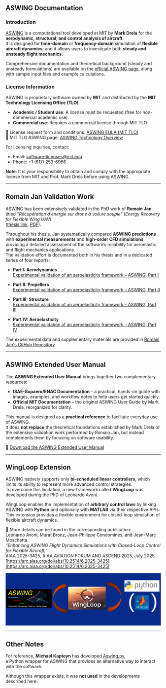 ## ASWING Documentation
### Introduction
[ASWING](https://web.mit.edu/drela/Public/web/aswing/) is a computational tool developed at MIT by **Mark Drela** for the **aerodynamic, structural, and control analysis of aircraft**.  
It is designed for **time-domain** or **frequency-domain** simulation of **flexible aircraft dynamics**; and it allows users to investigate both **steady and unsteady flight mechanics**.  

Comprehensive documentation and theoretical background (steady and unsteady formulations) are available on the [official ASWING page](https://web.mit.edu/drela/Public/web/aswing/), along with sample input files and example calculations.


### License Information

ASWING is proprietary software owned by **MIT** and distributed by the **MIT Technology Licensing Office (TLO)**.  

- **Academic / Student use**: A license must be requested (free for non-commercial academic use).  
- **Commercial use**: Requires a commercial license through MIT TLO.  

📄 License request form and conditions: [ASWING EULA (MIT TLO)](https://tlo.mit.edu/sites/default/files/2023-11/ASWING_EULA_noncommercial_2021_05%20%281%29.pdf)  
🔗 MIT TLO ASWING page: [ASWING Technology Overview](https://tlo.mit.edu/industry-entrepreneurs/available-technologies/aswing-software-aerodynamic-structural-and-control)  

For licensing inquiries, contact:  
- Email: [software-licenses@mit.edu](mailto:software-licenses@mit.edu)  
- Phone: +1 (617) 253-6966  


**Note**: It is your responsibility to obtain and comply with the appropriate license from MIT and Prof. Mark Drela before using ASWING.

---



## Romain Jan Validation Work
ASWING has been extensively validated in the PhD work of **Romain Jan**,  
titled *"Récupération d'énergie sur drone à voilure souple"* (*Energy Recovery for Flexible Wing UAV*)  
([thesis link](https://theses.fr/2023ESAE0046), [PDF](https://depozit.isae.fr/theses/2023/2023_Jan_Romain.pdf)).

Throughout his thesis, Jan systematically compared **ASWING predictions** with **experimental measurements** and **high-order CFD simulations**, providing a detailed assessment of the software’s reliability for aeroelastic and flight mechanics applications.  
The validation effort is documented both in his thesis and in a dedicated series of four reports:

- **Part I: Aerodynamics**  
  [Experimental validation of an aeroelasticity framework – ASWING, Part I](https://www.researchgate.net/publication/377724794_Experimental_validation_of_an_aeroelasticity_framework_ASWING_Part_I_Aerodynamics)

- **Part II: Propellers**  
  [Experimental validation of an aeroelasticity framework – ASWING, Part II](https://www.researchgate.net/publication/377725378_Experimental_validation_of_an_aeroelasticity_framework_ASWING_Part_II_Propellers)

- **Part III: Structure**  
  [Experimental validation of an aeroelasticity framework – ASWING, Part III](https://www.researchgate.net/publication/377725277_Experimental_validation_of_an_aeroelasticity_framework_ASWING_Part_III_Structure)

- **Part IV: Aeroelasticity**  
  [Experimental validation of an aeroelasticity framework – ASWING, Part IV](https://www.researchgate.net/publication/377725388_Experimental_validation_of_an_aeroelasticity_framework_ASWING_Part_IV_Aeroelasticity)

The experimental data and supplementary materials are provided in [Romain Jan's GitHub Repository](https://github.com/rom1isae/ISAE_Aswing_Experimental_Validation)


---

## ASWING Extended User Manual

The **ASWING Extended User Manual** brings together two complementary resources:  
- **ISAE-Supaero/ENAC Documentation** – a practical, hands-on guide with images, examples, and workflow notes to help users get started quickly.  
- **Official MIT Documentation** – the original ASWING User Guide by Mark Drela, reorganized for clarity.  

This manual is designed as a **practical reference** to facilitate everyday use of ASWING.  
It does **not replace** the theoretical foundations established by Mark Drela or the extensive validation work performed by Romain Jan, but instead complements them by focusing on software usability.

📄 [Download the ASWING Extended User Manual](./documents/05_ASWING_Extended_User_Manual.pdf)

---

## WingLoop Extension
ASWING natively supports only **bi-scheduled linear controllers**, which limits its ability to represent more advanced control strategies.  
To overcome this limitation, a new framework called **WingLoop** was developed during the PhD of Leonardo Avoni.  

WingLoop enables the implementation of **arbitrary control laws** by linking ASWING with **Python** and optionally with **MATLAB** via their respective APIs.  
This extension provides a flexible environment for closed-loop simulation of flexible aircraft dynamics.

📖 More details can be found in the corresponding publication:  
Leonardo Avoni, Murat Bronz, Jean-Philippe Condomines, and Jean-Marc Moschetta.  
*"Enhancing ASWING Flight Dynamics Simulations with Closed-Loop Control for Flexible Aircraft,"*  
AIAA 2025-3425, AIAA AVIATION FORUM AND ASCEND 2025, July 2025.  
[https://arc.aiaa.org/doi/abs/10.2514/6.2025-3425](https://arc.aiaa.org/doi/abs/10.2514/6.2025-3425)

![WingLoop Framework](./documents/WingLoop.png)

---

## Other Notes
For reference, **Michael Kapteyn** has developed [Aswing.py](https://github.com/michaelkapteyn/Aswing.py),  
a Python wrapper for ASWING that provides an alternative way to interact with the software.  

Although this wrapper exists, it was **not used** in the developments described here.